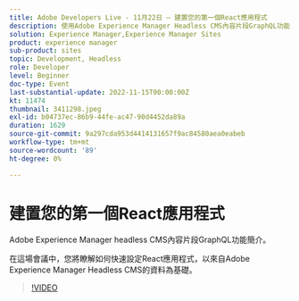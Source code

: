```yaml
---
title: Adobe Developers Live - 11月22日 — 建置您的第一個React應用程式
description: 使用Adobe Experience Manager Headless CMS內容片段GraphQL功能的Experience ManagerHeadless CMSI簡介建置您的第一個React應用程式。在本次研討會中，您將瞭解如何快速設定React應用程式，並搭配來自Adobe Experience Manager Headless CMS的資料。
solution: Experience Manager,Experience Manager Sites
product: experience manager
sub-product: sites
topic: Development, Headless
role: Developer
level: Beginner
doc-type: Event
last-substantial-update: 2022-11-15T00:00:00Z
kt: 11474
thumbnail: 3411298.jpeg
exl-id: b04737ec-86b9-44fe-ac47-90d4452da89a
duration: 1629
source-git-commit: 9a297cda953d4414131657f9ac84580aea0eabeb
workflow-type: tm+mt
source-wordcount: '89'
ht-degree: 0%

---
```


# 建置您的第一個React應用程式

Adobe Experience Manager headless CMS內容片段GraphQL功能簡介。

在這場會議中，您將瞭解如何快速設定React應用程式，以來自Adobe Experience Manager Headless CMS的資料為基礎。

>[!VIDEO](https://video.tv.adobe.com/v/3411298/?quality=12&learn=on)
